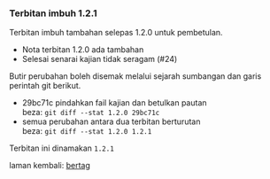 ---
---

### Terbitan imbuh 1.2.1

Terbitan imbuh tambahan selepas 1.2.0 untuk pembetulan.

- Nota terbitan 1.2.0 ada tambahan
- Selesai senarai kajian tidak seragam (#24)

Butir perubahan boleh disemak melalui sejarah sumbangan
dan garis perintah git berikut.

- 29bc71c pindahkan fail kajian dan betulkan pautan  
beza: `git diff --stat 1.2.0 29bc71c`
- semua perubahan antara dua terbitan berturutan  
beza: `git diff --stat 1.2.0 1.2.1`

Terbitan ini dinamakan `1.2.1`

laman kembali: [bertag][0]

  [0]: ../bertag.md
